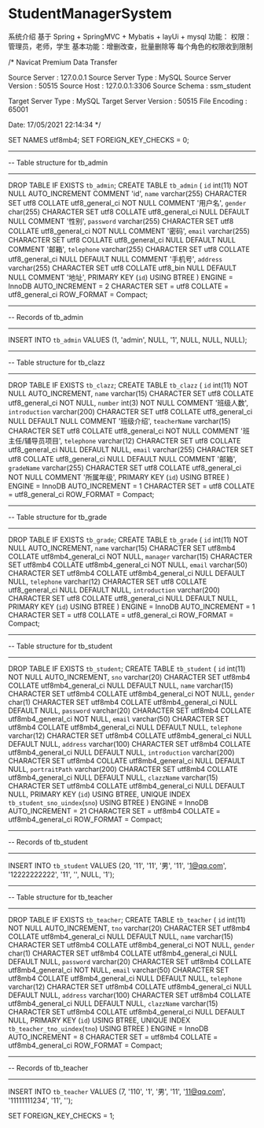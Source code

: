 # StudentManagerSystem
系统介绍
基于 Spring + SpringMVC + Mybatis + layUi + mysql
功能：
权限：管理员，老师，学生
基本功能：增删改查，批量删除等
每个角色的权限收到限制


/*
 Navicat Premium Data Transfer

 Source Server         : 127.0.0.1
 Source Server Type    : MySQL
 Source Server Version : 50515
 Source Host           : 127.0.0.1:3306
 Source Schema         : ssm_student

 Target Server Type    : MySQL
 Target Server Version : 50515
 File Encoding         : 65001

 Date: 17/05/2021 22:14:34
*/

SET NAMES utf8mb4;
SET FOREIGN_KEY_CHECKS = 0;

-- ----------------------------
-- Table structure for tb_admin
-- ----------------------------
DROP TABLE IF EXISTS `tb_admin`;
CREATE TABLE `tb_admin`  (
  `id` int(11) NOT NULL AUTO_INCREMENT COMMENT 'id',
  `name` varchar(255) CHARACTER SET utf8 COLLATE utf8_general_ci NOT NULL COMMENT '用户名',
  `gender` char(255) CHARACTER SET utf8 COLLATE utf8_general_ci NULL DEFAULT NULL COMMENT '性别',
  `password` varchar(255) CHARACTER SET utf8 COLLATE utf8_general_ci NOT NULL COMMENT '密码',
  `email` varchar(255) CHARACTER SET utf8 COLLATE utf8_general_ci NULL DEFAULT NULL COMMENT '邮箱',
  `telephone` varchar(255) CHARACTER SET utf8 COLLATE utf8_general_ci NULL DEFAULT NULL COMMENT '手机号',
  `address` varchar(255) CHARACTER SET utf8 COLLATE utf8_bin NULL DEFAULT NULL COMMENT '地址',
  PRIMARY KEY (`id`) USING BTREE
) ENGINE = InnoDB AUTO_INCREMENT = 2 CHARACTER SET = utf8 COLLATE = utf8_general_ci ROW_FORMAT = Compact;

-- ----------------------------
-- Records of tb_admin
-- ----------------------------
INSERT INTO `tb_admin` VALUES (1, 'admin', NULL, '1', NULL, NULL, NULL);

-- ----------------------------
-- Table structure for tb_clazz
-- ----------------------------
DROP TABLE IF EXISTS `tb_clazz`;
CREATE TABLE `tb_clazz`  (
  `id` int(11) NOT NULL AUTO_INCREMENT,
  `name` varchar(15) CHARACTER SET utf8 COLLATE utf8_general_ci NOT NULL,
  `number` int(3) NOT NULL COMMENT '班级人数',
  `introduction` varchar(200) CHARACTER SET utf8 COLLATE utf8_general_ci NULL DEFAULT NULL COMMENT '班级介绍',
  `teacherName` varchar(15) CHARACTER SET utf8 COLLATE utf8_general_ci NOT NULL COMMENT '班主任/辅导员项目',
  `telephone` varchar(12) CHARACTER SET utf8 COLLATE utf8_general_ci NULL DEFAULT NULL,
  `email` varchar(255) CHARACTER SET utf8 COLLATE utf8_general_ci NULL DEFAULT NULL COMMENT '邮箱',
  `gradeName` varchar(255) CHARACTER SET utf8 COLLATE utf8_general_ci NOT NULL COMMENT '所属年级',
  PRIMARY KEY (`id`) USING BTREE
) ENGINE = InnoDB AUTO_INCREMENT = 1 CHARACTER SET = utf8 COLLATE = utf8_general_ci ROW_FORMAT = Compact;

-- ----------------------------
-- Table structure for tb_grade
-- ----------------------------
DROP TABLE IF EXISTS `tb_grade`;
CREATE TABLE `tb_grade`  (
  `id` int(11) NOT NULL AUTO_INCREMENT,
  `name` varchar(15) CHARACTER SET utf8mb4 COLLATE utf8mb4_general_ci NOT NULL,
  `manager` varchar(15) CHARACTER SET utf8mb4 COLLATE utf8mb4_general_ci NOT NULL,
  `email` varchar(50) CHARACTER SET utf8mb4 COLLATE utf8mb4_general_ci NULL DEFAULT NULL,
  `telephone` varchar(12) CHARACTER SET utf8 COLLATE utf8_general_ci NULL DEFAULT NULL,
  `introduction` varchar(200) CHARACTER SET utf8 COLLATE utf8_general_ci NULL DEFAULT NULL,
  PRIMARY KEY (`id`) USING BTREE
) ENGINE = InnoDB AUTO_INCREMENT = 1 CHARACTER SET = utf8 COLLATE = utf8_general_ci ROW_FORMAT = Compact;

-- ----------------------------
-- Table structure for tb_student
-- ----------------------------
DROP TABLE IF EXISTS `tb_student`;
CREATE TABLE `tb_student`  (
  `id` int(11) NOT NULL AUTO_INCREMENT,
  `sno` varchar(20) CHARACTER SET utf8mb4 COLLATE utf8mb4_general_ci NULL DEFAULT NULL,
  `name` varchar(15) CHARACTER SET utf8mb4 COLLATE utf8mb4_general_ci NOT NULL,
  `gender` char(1) CHARACTER SET utf8mb4 COLLATE utf8mb4_general_ci NULL DEFAULT NULL,
  `password` varchar(20) CHARACTER SET utf8mb4 COLLATE utf8mb4_general_ci NOT NULL,
  `email` varchar(50) CHARACTER SET utf8mb4 COLLATE utf8mb4_general_ci NULL DEFAULT NULL,
  `telephone` varchar(12) CHARACTER SET utf8mb4 COLLATE utf8mb4_general_ci NULL DEFAULT NULL,
  `address` varchar(100) CHARACTER SET utf8mb4 COLLATE utf8mb4_general_ci NULL DEFAULT NULL,
  `introduction` varchar(200) CHARACTER SET utf8mb4 COLLATE utf8mb4_general_ci NULL DEFAULT NULL,
  `portraitPath` varchar(200) CHARACTER SET utf8mb4 COLLATE utf8mb4_general_ci NULL DEFAULT NULL,
  `clazzName` varchar(15) CHARACTER SET utf8mb4 COLLATE utf8mb4_general_ci NULL DEFAULT NULL,
  PRIMARY KEY (`id`) USING BTREE,
  UNIQUE INDEX `tb_student_sno_uindex`(`sno`) USING BTREE
) ENGINE = InnoDB AUTO_INCREMENT = 21 CHARACTER SET = utf8mb4 COLLATE = utf8mb4_general_ci ROW_FORMAT = Compact;

-- ----------------------------
-- Records of tb_student
-- ----------------------------
INSERT INTO `tb_student` VALUES (20, '11', '11', '男', '11', '1@qq.com', '12222222222', '11', '', NULL, '1');

-- ----------------------------
-- Table structure for tb_teacher
-- ----------------------------
DROP TABLE IF EXISTS `tb_teacher`;
CREATE TABLE `tb_teacher`  (
  `id` int(11) NOT NULL AUTO_INCREMENT,
  `tno` varchar(20) CHARACTER SET utf8mb4 COLLATE utf8mb4_general_ci NULL DEFAULT NULL,
  `name` varchar(15) CHARACTER SET utf8mb4 COLLATE utf8mb4_general_ci NOT NULL,
  `gender` char(1) CHARACTER SET utf8mb4 COLLATE utf8mb4_general_ci NULL DEFAULT NULL,
  `password` varchar(20) CHARACTER SET utf8mb4 COLLATE utf8mb4_general_ci NOT NULL,
  `email` varchar(50) CHARACTER SET utf8mb4 COLLATE utf8mb4_general_ci NULL DEFAULT NULL,
  `telephone` varchar(12) CHARACTER SET utf8mb4 COLLATE utf8mb4_general_ci NULL DEFAULT NULL,
  `address` varchar(100) CHARACTER SET utf8mb4 COLLATE utf8mb4_general_ci NULL DEFAULT NULL,
  `clazzName` varchar(15) CHARACTER SET utf8mb4 COLLATE utf8mb4_general_ci NULL DEFAULT NULL,
  PRIMARY KEY (`id`) USING BTREE,
  UNIQUE INDEX `tb_teacher_tno_uindex`(`tno`) USING BTREE
) ENGINE = InnoDB AUTO_INCREMENT = 8 CHARACTER SET = utf8mb4 COLLATE = utf8mb4_general_ci ROW_FORMAT = Compact;

-- ----------------------------
-- Records of tb_teacher
-- ----------------------------
INSERT INTO `tb_teacher` VALUES (7, '110', '1', '男', '11', '11@qq.com', '11111111234', '11', '');

SET FOREIGN_KEY_CHECKS = 1;
